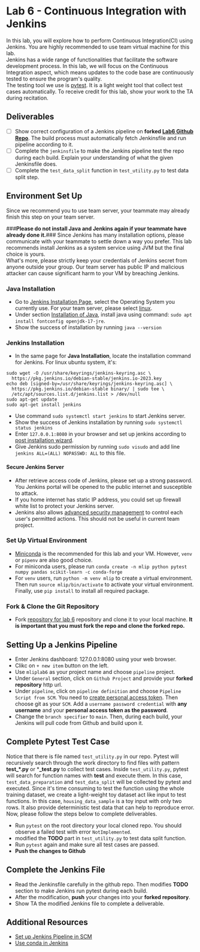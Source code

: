 # Lab 6 - Continuous Integration with Jenkins

In this lab, you will explore how to perform Continuous Integration(CI) using Jenkins. You are highly recommended to use team virtual machine for this lab. </br>
Jenkins has a wide range of functionalities that facilitate the software development process. In this lab, we will focus on the Continuous Integration aspect, which means updates to the code base are continuously tested to ensure the program's quality.</br>
The testing tool we use is [pytest](https://docs.pytest.org/en/7.1.x/index.html). It is a light weight tool that collect test cases automatically. 
To receive credit for this lab, show your work to the TA during recitation.

## Deliverables
- [ ] Show correct configuration of a Jenkins pipeline on **forked [Lab6 Github Repo](https://github.com/pedrogbmendes/MLIP_Lab6/)**. The build process must automatically fetch Jenkinsfile and run pipeline according to it.
- [ ] Complete the `jenkinsfile` to make the Jenkins pipeline test the repo during each build. Explain your understanding of what the given Jenkinsfile does.
- [ ] Complete the `test_data_split` function in `test_utility.py` to test data split step.

## Environment Set Up
Since we recommend you to use team server, your teammate may already finish this step on your team server. 

###**Please do not install Java and Jenkins again if your teammate have already done it.**### 
Since Jenkins has many installation options, please communicate with your teammate to settle down a way you prefer. This lab recommends install Jenkins as a system service using JVM but the final choice is yours. </br> What's more, please strictly keep your credentials of Jenkins secret from anyone outside your group. Our team server has public IP and malicious attacker can cause significant harm to your VM by breaching Jenkins.
### Java Installation
- Go to [Jenkins Installation Page](https://www.jenkins.io/doc/book/installing/), select the Operating System you currently use. For your team server, please select [linux](https://www.jenkins.io/doc/book/installing/linux/).
- Under section [Installation of Java](https://www.jenkins.io/doc/book/installing/linux/#installation-of-java), install java using command: `sudo apt install fontconfig openjdk-17-jre`.
- Show the success of installation by running `java --version`

### Jenkins Installation
- In the same page for **Java Installation**, locate the installation command for Jenkins. For linux ubuntu system, it's:
```
sudo wget -O /usr/share/keyrings/jenkins-keyring.asc \
  https://pkg.jenkins.io/debian-stable/jenkins.io-2023.key
echo deb [signed-by=/usr/share/keyrings/jenkins-keyring.asc] \
  https://pkg.jenkins.io/debian-stable binary/ | sudo tee \
  /etc/apt/sources.list.d/jenkins.list > /dev/null
sudo apt-get update
sudo apt-get install jenkins
```
- Use command `sudo systemctl start jenkins` to start Jenkins server.
- Show the success of Jenkins installation by running `sudo systemctl status jenkins`
- Enter `127.0.0.1:8080` in your browser and set up jenkins according to [post installation wizard](https://www.jenkins.io/doc/book/installing/linux/#setup-wizard).
- Give Jenkins sudo permission by running `sudo visudo` and add line `jenkins ALL=(ALL) NOPASSWD: ALL` to this file.
#### Secure Jenkins Server
- After retrieve access code of Jenkins, please set up a strong password. You Jenkins portal will be opened to the public internet and susceptible to attack.
- If you home internet has static IP address, you could set up firewall white list to protect your Jenkins server.
- Jenkins also allows [advanced security management](https://www.jenkins.io/doc/book/security/managing-security/) to control each user's permitted actions. This should not be useful in current team project.

### Set Up Virtual Environment
- [Miniconda](https://docs.anaconda.com/free/miniconda/miniconda-install/) is the recommended for this lab and your VM. However, `venv` or `pipenv` are also good choice.
- For miniconda users, please run `conda create -n mlip python pytest numpy pandas scikit-learn -c conda-forge`
- For `venv` users, run `python -m venv mlip` to create a virtual environment. Then run `source mlip/bin/activate` to activate your virtual environment. Finally, use `pip install` to install all required package.

### Fork & Clone the Git Repository
- Fork [repository for lab 6](https://github.com/pedrogbmendes/MLIP_Lab6) repository and clone it to your local machine. **It is important that you must fork the repo and clone the forked repo.**

## Setting Up a Jenkins Pipeline
- Enter Jenkins dashboard: 127.0.0.1:8080 using your web browser.
- Clikc on `+ new item` button on the left.
- Use `mliplab6` as your project name and choose `pipeline` project.
- Under `General` section, click on `Github Project` and provide your **forked repository** http url.
- Under `pipeline`, click on `pipeline definition` and choose `Pipeline Script from SCM`. You need to [create personal access token](https://docs.github.com/en/enterprise-server@3.9/authentication/keeping-your-account-and-data-secure/managing-your-personal-access-tokens#creating-a-personal-access-token). Then choose git as your `SCM`. Add a `username password credential` with **any username** and your **personal access token as the password**.
- Change the `branch specifier` to `main`. Then, during each build, your Jenkins will pull code from Github and build upon it.

## Complete Pytest Test Case
Notice that there is file named `test_utility.py` in our repo. Pytest will recursively search through the work directory to find files with pattern **test_*.py** or ***_test.py** to collect test cases. Inside `test_utility.py`, pytest will search for function names with **test** and execute them. In this case, `test_data_preparation` and `test_data_split` will be collected by pytest and executed. Since it's time consuming to test the function using the whole training dataset, we create a light-weight toy dataset act like input to test functions. In this case, `housing_data_sample` is a toy input with only two rows. It also provide deterministic test data that can help to reproduce error. Now, please follow the steps below to complete deliverables.
- Run `pytest` on the root directory your local cloned repo. You should observe a failed test with error `NotImplemented`.
- modified the **TODO** part in `test_utility.py` to test data split function.
- Run `pytest` again and make sure all test cases are passed.
- **Push the changes to Github**


## Complete the Jenkins File
- Read the Jenkinsfile carefully in the github repo. Then modifies **TODO** section to make Jenkins run pytest during each build.
- After the modification, **push** your changes into your **forked repository**.
- Show TA the modified Jenkins file to complete a deliverable.


## Additional Resources
- [Set up Jenkins Pipeline in SCM](https://www.jenkins.io/doc/book/pipeline/getting-started/#defining-a-pipeline-in-scm)
- [Use conda in Jenkins](https://devops.stackexchange.com/questions/10421/unable-to-run-conda-activate-from-jenkins-pipeline)
